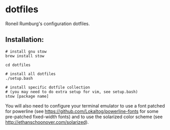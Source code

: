 dotfiles
========

Roneil Rumburg's configuration dotfiles.

## Installation:
    # install gnu stow
    brew install stow

    cd dotfiles

    # install all dotfiles
    ./setup.bash

    # install specific dotfile collection
    # (you may need to do extra setup for vim, see setup.bash)
    stow [package name]

You will also need to configure your terminal emulator to use a font patched for
powerline (see https://github.com/Lokaltog/powerline-fonts for some pre-patched
fixed-width fonts) and to use the solarized color scheme (see
http://ethanschoonover.com/solarized).
